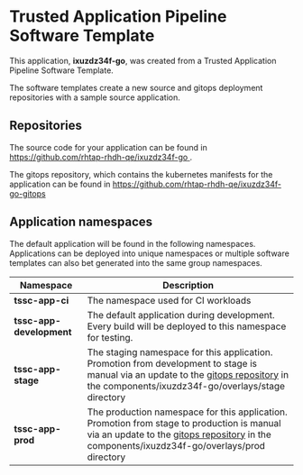 # Trusted Application Pipeline Software Template

This application, **ixuzdz34f-go**, was created from a Trusted Application Pipeline Software Template.

The software templates create a new source and gitops deployment repositories with a sample source application. 

## Repositories

The source code for your application can be found in [https://github.com/rhtap-rhdh-qe/ixuzdz34f-go ](https://github.com/rhtap-rhdh-qe/ixuzdz34f-go ).
 
The gitops repository, which contains the kubernetes manifests for the application can be found in 
[https://github.com/rhtap-rhdh-qe/ixuzdz34f-go-gitops ](https://github.com/rhtap-rhdh-qe/ixuzdz34f-go-gitops ) 

## Application namespaces 

The default application will be found in the following namespaces. Applications can be deployed into unique namespaces or multiple software templates can also bet generated into the same group namespaces.  

|  Namespace   |  Description   |  
| -------- | -------- |
| **tssc-app-ci** | The namespace used for CI workloads |
| **tssc-app-development** | The default application during development. Every build will be deployed to this namespace for testing. |
| **tssc-app-stage** | The staging namespace for this application. Promotion from development to stage is manual via an update to the [gitops repository](https://github.com/rhtap-rhdh-qe/ixuzdz34f-go-gitops ) in the components/ixuzdz34f-go/overlays/stage directory |
| **tssc-app-prod** | The production namespace for this application. Promotion from stage to production is manual via an update to the [gitops repository](https://github.com/rhtap-rhdh-qe/ixuzdz34f-go-gitops ) in the components/ixuzdz34f-go/overlays/prod directory |